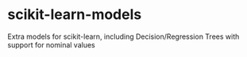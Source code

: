 # scikit-learn-models
Extra models for scikit-learn, including Decision/Regression Trees with support for nominal values
